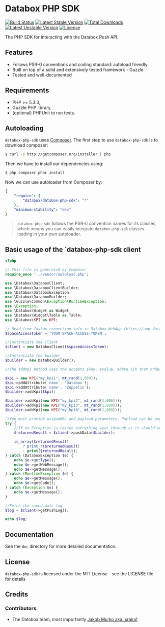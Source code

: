 # Databox PHP SDK

[![Build Status](https://travis-ci.org/sraka1/Databox-PHP-SDK.png?branch=master)](https://travis-ci.org/sraka1/Databox-PHP-SDK) [![Latest Stable Version](https://poser.pugx.org/databox/databox-php-sdk/v/stable.png)](https://packagist.org/packages/databox/databox-php-sdk) [![Total Downloads](https://poser.pugx.org/databox/databox-php-sdk/downloads.png)](https://packagist.org/packages/databox/databox-php-sdk) [![Latest Unstable Version](https://poser.pugx.org/databox/databox-php-sdk/v/unstable.png)](https://packagist.org/packages/databox/databox-php-sdk) [![License](https://poser.pugx.org/databox/databox-php-sdk/license.png)](https://packagist.org/packages/databox/databox-php-sdk)

The PHP SDK for interacting with the Databox Push API.

## Features

* Follows PSR-0 conventions and coding standard: autoload friendly
* Built on top of a solid and extensively tested framework - Guzzle
* Tested and well-documented

## Requirements

* PHP >= 5.3.3,
* Guzzle PHP library,
* (optional) PHPUnit to run tests.

## Autoloading

`databox-php-sdk` uses [Composer](http://getcomposer.org).
The first step to use `databox-php-sdk` is to download composer:

```bash
$ curl -s http://getcomposer.org/installer | php
```

Then we have to install our dependencies using:
```bash
$ php composer.phar install
```
Now we can use autoloader from Composer by:

```yaml
{
    "require": {
        "databox/databox-php-sdk": "*"
    },
    "minimum-stability": "dev"
}
```

> `databox-php-sdk` follows the PSR-0 convention names for its classes, which means you can easily integrate `databox-php-sdk` classes loading in your own autoloader.

## Basic usage of the `databox-php-sdk client

```php
<?php

// This file is generated by Composer
require_once '../vendor/autoload.php';

use \Databox\DataboxClient;
use \Databox\DataboxClientBuilder;
use \Databox\DataboxException;
use \Databox\DataboxBuilder;
use \Guzzle\Common\Exception\RuntimeException;
use \Exception;
use \Databox\Widget as Widget;
use \Databox\Widget\Table as Table;
use \Databox\KPI as KPI;

// Read from Custom connection info in Databox WebApp (https://app.databox.com)
$spaceAccessToken = 'YOUR-SPACE-ACCESS-TOKEN';

//Instantiate the client
$client = new DataboxClient($spaceAccessToken);

//Instantiate the builder
$builder = new DataboxBuilder();

//The addKpi method uses the accepts $key, $value, $date (in that order). Date should be a timestamp in the format Y-m-d\TH:i:s. Date may be NULL, in which case the current UTC time will be used.

$kpi = new KPI("my_kpi1", mt_rand(1,600));
$kpi->addAttribute('name', 'Databox');
$kpi->addAttribute('name', 'Zeppelin');
$builder->addKpi($kpi);

$builder->addKpi(new KPI("my_kpi2", mt_rand(1,600)));
$builder->addKpi(new KPI("my_kpi3", mt_rand(1,600)));
$builder->addKpi(new KPI("my_kpi4", mt_rand(1,600)));

//You must provide uniqueURL and payload parameters. Payload can be any JSON string, but we reccommend you use our builder class.
try {
    //If no Exception is raised everything went through as it should've :)
    $returnedResult = $client->pushData($builder);
    
    is_array($returnedResult)
        ? print_r($returnedResult)
        : print($returnedResult);
} catch (DataboxException $e) {
    echo $e->getType();
    echo $e->getWebMessage();
    echo $e->getMessage();
} catch (RuntimeException $e) {
    echo $e->getMessage();
    echo $e->getCode();
} catch (Exception $e) {
    echo $e->getMessage();
} 

//Fetch the saved data log
$log = $client->getPushLog();

echo $log;

```



## Documentation

See the `doc` directory for more detailed documentation. 

## License

`databox-php-sdk` is licensed under the MIT License - see the LICENSE file for details

## Credits

### Contributors

- The Databox team, most importantly [Jakob Murko aka. sraka1](http://github.com/sraka1) 
